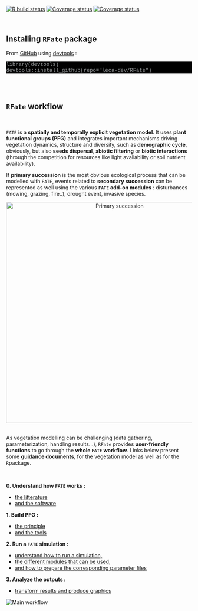 [![R build status](https://github.com/leca-dev/RFate/workflows/R-CMD-check/badge.svg)](https://github.com/leca-dev/RFate/actions)
[![Coverage status](https://github.com/leca-dev/RFate/workflows/CODECOV-check/badge.svg)](https://github.com/leca-dev/RFate/actions)
[![Coverage status](https://codecov.io/gh/leca-dev/RFate/branch/master/graph/badge.svg)](https://codecov.io/gh/leca-dev/RFate/branch/master)


<style>
pre.bash {
 background-color: black;
 color: #9ea1a3;
 font-family: Consolas,Monaco,Lucida Console,Liberation Mono,DejaVu Sans Mono,Bitstream Vera Sans Mono,Courier New, monospace;
}
pre.grey {
 background-color: white;
 border-style: solid;
 border-color: #8b8d8f;
 color: #8b8d8f;
 font-family: Consolas,Monaco,Lucida Console,Liberation Mono,DejaVu Sans Mono,Bitstream Vera Sans Mono,Courier New, monospace;
}
.zoom p {
width:600px;
margin-left: auto;
margin-right: auto;
}
.zoom p:hover {
width:1200px;
position: relative;
z-index: 10;
}
</style>


<br/>


## <i class="fa fa-tools"></i> Installing `RFate` package

From [GitHub](https://github.com/leca-dev/RFate) using [devtools](https://cran.r-project.org/package=devtools) :

<pre class = "bash">
library(devtools)
devtools::install_github(repo="leca-dev/RFate")
</pre>

<br/><br/>



## <i class="fas fa-shoe-prints"></i> `RFate` workflow

<br/>

`FATE` is a **spatially and temporally explicit vegetation model**. 
It uses **plant functional groups (PFG)** and integrates important 
mechanisms driving vegetation dynamics, structure and diversity, 
such as **demographic cycle**, obviously, but also **seeds dispersal**, 
**abiotic filtering** or **biotic interactions** (through the competition 
for resources like light availability or soil nutrient availability).

If **primary succession** is the most obvious ecological process that 
can be modelled with `FATE`, events related to **secondary succession** 
can be represented as well using the various **`FATE` add-on modules** : 
disturbances (mowing, grazing, fire..), drought event, invasive species.

<div style="text-align:center;">
<img src="articles/pictures/SCHEMA_succession1.jpg" alt="Primary succession" style="width:600px;"></img>
</div>

<br/>

As vegetation modelling can be challenging (data gathering, parameterization, 
handling results...), `RFate` provides **user-friendly functions** to go through 
the **whole `FATE` workflow**. Links below present some **guidance documents**, for the 
vegetation model as well as for the `R`package.

<br/>

**0. Understand how `FATE` works :**

- [the litterature](articles/fate_tutorial_0_publications.html)
- [and the software](articles/fate_tutorial_0_modelling_framework.html)

**1. Build PFG :**

- [the principle](articles/fate_tutorial_1_PFG.html)
- [and the tools](articles/rfate_tutorial_1_PFG.html)
    
**2. Run a `FATE` simulation :**

- [understand how to run a simulation,](articles/fate_tutorial_2_RUN_SIMULATION.html)
- [the different modules that can be used,](articles/fate_tutorial_3_MODULES.html)
- [and how to prepare the corresponding parameter files](articles/rfate_tutorial_2_params.html)
    
**3. Analyze the outputs :**

- [transform results and produce graphics](articles/rfate_tutorial_3_graphics.html)


<div class="zoom">
<p><img src="articles/pictures/SCHEMA_FATE_WORKFLOW_functions.png" alt="Main workflow"></img></p>
</div>

